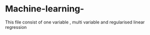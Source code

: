 # Machine-learning-
This file consist of one variable , multi variable and regularised linear regression
